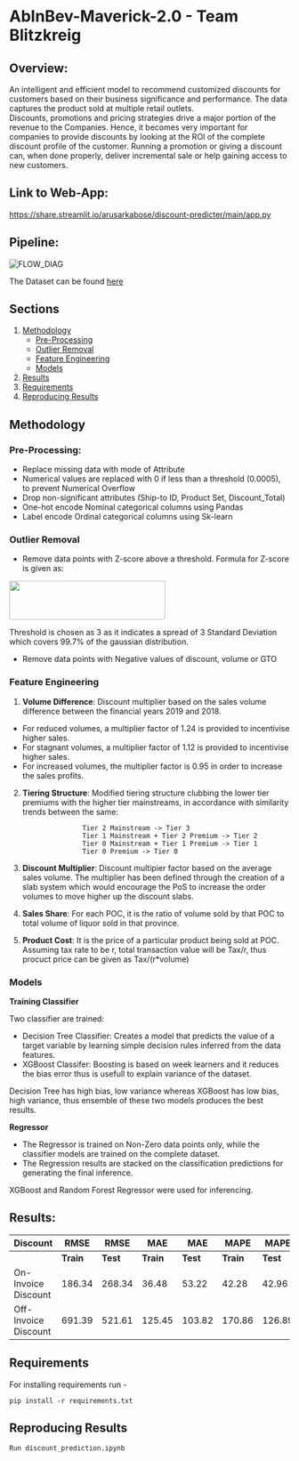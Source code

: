 # AbInBev-Maverick-2.0 - Team Blitzkreig

## Overview:
An intelligent and efficient model to recommend customized discounts for customers based on their business significance and performance. The data captures the product sold at multiple retail outlets.
</br>
Discounts, promotions and pricing strategies drive a major portion of the revenue to the Companies. Hence, it becomes very important for companies to provide discounts by looking at the ROI of the complete discount profile of the customer. Running a promotion or giving a discount can, when done properly, deliver incremental sale or help gaining access to new customers. 
## Link to Web-App: 
https://share.streamlit.io/arusarkabose/discount-predicter/main/app.py

## Pipeline:
![FLOW_DIAG](https://user-images.githubusercontent.com/45457551/117551576-73be4680-b064-11eb-8885-41955a4a8f92.PNG)

The Dataset can be found [here](https://github.com/Gauranshi/AbInBev-Maverick-2.0/blob/main/data.xlsx)


## Sections
1. [Methodology](https://github.com/Gauranshi/AbInBev-Maverick-2.0/blob/main/README.md#methodology)
    * [Pre-Processing](https://github.com/Gauranshi/AbInBev-Maverick-2.0/blob/main/README.md#pre-processing)
    * [Outlier Removal](https://github.com/Gauranshi/AbInBev-Maverick-2.0/blob/main/README.md#outlier-removal)
    * [Feature Engineering](https://github.com/Gauranshi/AbInBev-Maverick-2.0/blob/main/README.md#feature-engineering)
    * [Models](https://github.com/Gauranshi/AbInBev-Maverick-2.0/blob/main/README.md#models)
2. [Results](https://github.com/Gauranshi/AbInBev-Maverick-2.0/blob/main/README.md#results)
3. [Requirements](https://github.com/Gauranshi/AbInBev-Maverick-2.0/blob/main/README.md#requirements)
4. [Reproducing Results](https://github.com/Gauranshi/AbInBev-Maverick-2.0/blob/main/README.md#reproducing-results)


## Methodology
### Pre-Processing:
* Replace missing data with mode of Attribute
* Numerical values are replaced with 0 if less than a threshold (0.0005), to prevent Numerical Overflow
* Drop non-significant attributes (Ship-to ID, Product Set, Discount_Total)
* One-hot encode Nominal categorical columns using Pandas
* Label encode Ordinal categorical columns using Sk-learn

### Outlier Removal
* Remove data points with Z-score above a threshold. Formula for Z-score is given as:
<img src="https://user-images.githubusercontent.com/45457551/117552486-3b6d3700-b069-11eb-9741-a29cb2e22f6d.PNG" width="280" height="70" />

Threshold is chosen as 3 as it indicates a spread of 3 Standard Deviation which covers 99.7% of the gaussian distribution.

* Remove data points with Negative values of discount, volume or GTO
### Feature Engineering
1. **Volume Difference**: Discount multiplier based on the sales volume difference between the financial years 2019 and 2018. 

* For reduced volumes, a multiplier factor of 1.24 is provided to incentivise higher sales.
* For stagnant volumes, a multiplier factor of 1.12 is provided to incentivise higher sales.
* For increased volumes, the multiplier factor is 0.95 in order to increase the sales profits.

2. **Tiering Structure**: Modified tiering structure clubbing the lower tier premiums with the higher tier mainstreams, in accordance with similarity trends between the same:

                      Tier 2 Mainstream -> Tier 3  
                      Tier 1 Mainstream + Tier 2 Premium -> Tier 2 
                      Tier 0 Mainstream + Tier 1 Premium -> Tier 1 
                      Tier 0 Premium -> Tier 0

3. **Discount Multiplier**: Discount multipier factor based on the average sales volume. The multiplier has been defined through the creation of a slab system which would encourage the PoS to increase the order volumes to move higher up the discount slabs.

4. **Sales Share**: For each POC, it is the ratio of volume sold by that POC to total volume of liquor sold in that province.


5. **Product Cost**: It is the price of a particular product being sold at POC. Assuming tax rate to be r, total transaction value will be Tax/r, thus procuct price can be given as Tax/(r\*volume)

### Models 

**Training Classifier**

Two classifier are trained:
* Decision Tree Classifier: Creates a model that predicts the value of a target variable by learning simple decision rules inferred from the data features. 
* XGBoost Classifer: Boosting is based on week learners and it reduces the bias error thus is usefull to explain variance of the dataset.

Decision Tree has high bias, low variance whereas XGBoost has low bias, high variance, thus ensemble of these two models produces the best results.

**Regressor**

* The Regressor is trained on Non-Zero data points only, while the classifier models are trained on the complete dataset.
* The Regression results are stacked on the classification predictions for generating the final inference.

XGBoost and Random Forest Regressor were used for inferencing. 

## Results:
|   Discount |RMSE | RMSE| MAE | MAE | MAPE | MAPE|
|---------------|------|------|------|------|------|------|
|               | **Train** | **Test** |  **Train** | **Test** |**Train**| **Test** |
| On-Invoice Discount    | 186.34 | 268.34 | 36.48 | 53.22 | 42.28 | 42.96 |
| Off-Invoice Discount | 691.39 | 521.61 | 125.45 | 103.82 | 170.86 | 126.89 |

## Requirements

For installing requirements run - 
```
pip install -r requirements.txt
```
## Reproducing Results
    Run discount_prediction.ipynb

